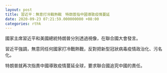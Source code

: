 ```yaml
---
layout: post
title: 習近平：無意打冷戰熱戰　特朗普指中國導致疫情蔓延
date: 2020-09-23 07:21:59.000000000 +08:00
categories: rthk
---
```


國家主席習近平和美國總統特朗普分別透過視像，在聯合國大會發言。

習近平強調，無意同任何國家打冷戰熱戰，反對把新型冠狀病毒疫情政治化、污名化。

特朗普就再次指責中國導致疫情蔓延全球，要求聯合國追究中國的責任。

